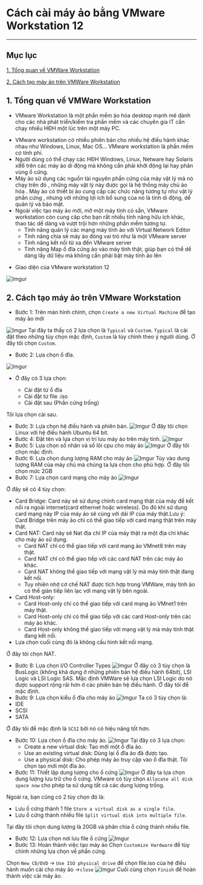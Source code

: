 # Cách cài máy ảo bằng VMware Workstation 12
***
## Mục lục
[1. Tổng quan về VMWare Workstation](#tong-quan)

[2. Cách tạo máy ảo trên VMWare Workstation](#huong-dan)

## 1. Tổng quan về VMWare Workstation
 
- VMware Workstation là một phần mềm ảo hóa desktop mạnh mẽ dành cho các nhà phát triển/kiểm tra phần mềm và các chuyên gia IT cần chạy nhiều HĐH một lúc trên một máy PC.
  
* VMware workstation có nhiều phiên bản cho nhiều hệ điếu hành khác nhau như Windows, Linux, Mac OS… VMware workstation là phần mềm có tính phí.
* Người dùng có thể chạy các HĐH Windows, Linux, Netware hay Solaris x86 trên các máy ảo di động mà không cần phải khởi động lại hay phân vùng ổ cứng.
* Máy ảo sử dụng các nguồn tài nguyên phần cứng của máy vật lý mà nó chạy trên đó , những máy vật lý này được gọi là hệ thống máy chủ ảo hóa . Máy ảo có thiết bị ảo cung cấp các chức năng tương tự như vật lý phần cứng , nhưng  với những lợi ích bổ sung của nó là tính di động, dể quản lý và bảo mật.
* Ngoài việc tạo máy ảo mới, mở một máy tính có sẵn, VMware workstation còn cung câp cho bạn rất nhiều tính năng hữu ích khác, thao tác dể dàng và vượt trội hơn những phần mềm tương tự.
    * Tính năng quản lý các mạng máy tính ảo với Virtual Network Editor
    * Tính năng chia sẽ máy ảo đóng vai trò như là một VMware server
    * Tính năng kết nối từ xa đến VMware server
    * Tính năng Map ổ đĩa cứng ảo vào máy tính thật, giúp bạn có thể dể dàng lấy dữ liệu mà không cần phải bật máy tính ảo lên
  
- Giao diện của VMware workstation 12

![Imgur](https://i.imgur.com/tm2eSp6.png")

## 2. Cách tạo máy ảo trên VMware Workstation

- Bước 1: Trên màn hình chính, chọn `Create a new Virtual Machine` để tạo máy ảo mới

![Imgur](https://i.imgur.com/fVWY567.png")
Tại đây ta thấy có 2 lựa chọn là `Typical` và `Custom`. `Typical` là cài đặt theo những tùy chọn mặc định, `Custom` là tùy chỉnh theo ý người dùng.
Ở đây tôi chọn `Custom`.

- Bước 2: Lựa chọn ổ đĩa.

![Imgur](https://i.imgur.com/oTAGZHz.png")

- Ở đây có 3 lựa chọn:
  
  - Cài đặt từ ổ đĩa
  - Cài đặt từ file .iso
  - Cài đặt sau (Phần cứng trống)

 Tôi lựa chọn cài sau.

- Bước 3: Lựa chọn hệ điều hành và phiên bản.
![Imgur](https://i.imgur.com/2wnOCIM.png")
Ở đây tôi chọn Linux với hệ điều hành Ubuntu 64 bit.
- Bước 4: Đặt tên và lựa chọn vị trí lưu máy ảo trên máy tính.
![Imgur](https://i.imgur.com/NS8jLlF.png")
- Bước 5: Lựa chọn số nhân và số lõi cpu cho máy ảo
![Imgur](https://i.imgur.com/NaZM3de.png")
 Ở đây tôi chọn mặc định.
- Bước 6: Lựa chọn dung lượng RAM cho máy ảo
![Imgur](https://i.imgur.com/2ArFBJu.png")
 Tùy vào dung lượng RAM của máy chủ mà chúng ta lựa chọn cho phù hợp. Ở đây tôi chọn mức 2GB
- Bước 7: Lựa chọn card mạng cho máy ảo
![Imgur](https://i.imgur.com/dmA8PCj.png")

 Ở đây sẽ có 4 tùy chọn:

- Card Bridge: Card này sẽ sử dụng chính card mạng thật của máy để kết nối ra ngoài internet(card ethernet hoặc wireless). 
Do đó khi sử dụng card mạng này IP của máy ảo sẽ cùng với dải IP của máy thật.Lưu ý: Card Bridge trên máy ảo chỉ có thể giao tiếp với card mạng thật trên máy thật.
- Card NAT: Card này sẽ Nat địa chỉ IP của máy thật ra một địa chỉ khác cho máy ảo sử dụng.
  - Card NAT chỉ có thể giao tiếp với card mạng ảo VMnet8 trên máy thật.
  - Card NAT chỉ có thể giao tiếp với các card NAT trên các máy ảo khác.
  - Card NAT không thể giao tiếp với mạng vật lý mà máy tính thật đang kết nối. 
  - Tuy nhiên nhờ cơ chế NAT được tích hợp trong VMWare, máy tính ảo có thể gián tiếp liên lạc với mạng vật lý bên ngoài.
- Card Host-only:
  - Card Host-only chỉ có thể giao tiếp với card mạng ảo VMnet1 trên máy thật.
  - Card Host-only chỉ có thể giao tiếp với các card Host-only trên các máy ảo khác.
  - Card Host-only không thể giao tiếp với mạng vật lý mà máy tính thật đang kết nối.
- Lựa chọn cuối cùng đó là không cấu hình kết nối mạng.

Ở đây tôi chọn NAT.

- Bước 8: Lựa chọn I/O Controller Types
![Imgur](https://i.imgur.com/rCzD0lC.png")
Ở đây có 3 tùy chọn là BusLogic (không khả dụng ở những phiên bản hệ điều hành 64bit), LSI Logic và LSI Logic SAS.
Mặc định VMWare sẽ lựa chọn LSI Logic do nó được support rộng rãi hơn ở các phiên bản hệ điều hành. Ở đây tôi để mặc định.
- Bước 9: Lựa chọn kiểu ổ đĩa cho máy ảo
![Imgur](https://i.imgur.com/6clkIkS.png")
 Ta có 3 tùy chọn là:
 - IDE
 - SCSI
 - SATA

 Ở đây tôi để mặc định là `SCSI` bởi nó có hiệu năng tốt hơn.
- Bước 10: Lựa chọn ổ đĩa cho máy ảo.
![Imgur](https://i.imgur.com/h0Bexu6.png")
Tại đây có 3 lựa chọn:
  - Create a new virtual disk: Tạo mới một ổ đĩa ảo.
  - Use an existing virtual disk: Dùng lại ổ đĩa ảo đã được tạo.
  - Use a physical disk: Cho phép máy ảo truy cập vào ổ đĩa thật.
 Tôi chọn tạo mới một đĩa ảo.
- Bước 11: Thiết lập dung lượng cho ổ cứng
![Imgur](https://i.imgur.com/soLPNsI.png")
 Ở đây ta lựa chọn dung lượng lưu trữ cho ổ cứng.
 VMware có tùy chọn `Allocate all disk space now` cho phép ta sử dụng tất cả các dung lượng trống. 

 Ngoài ra, bạn cũng có 2 tùy chọn đó là:
 - Lưu ổ cứng thành 1 file `Store a virtual disk as a single file`.
 - Lưu ổ cứng thành nhiều file `Split virtual disk into multiple file`. 

 Tại đây tôi chọn dung lượng là 20GB và phân chia ổ cứng thành nhiều file.
- Bước 12: Lựa chọn nơi lưu file ổ cứng
![Imgur](https://i.imgur.com/Efq2FlL.png")
- Bước 13: Hoàn thành việc tạo máy ảo
Chọn `Customize Hardware` để tùy chỉnh những lựa chọn về phần cứng.

 Chọn `New CD/DVD` -> `Use ISO physical drive` để chọn file.iso của hệ điều hành muốn cài cho máy ảo ->`close` 
![Imgur](https://i.imgur.com/vzRAEza.png")
Cuối cùng chọn `Finish` để hoàn thành việc cài máy ảo.









  







